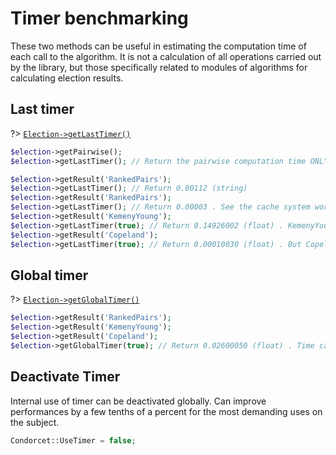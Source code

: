 # Timer benchmarking 
These two methods can be useful in estimating the computation time of each call to the algorithm. It is not a calculation of all operations carried out by the library, but those specifically related to modules of algorithms for calculating election results.

## Last timer
?> [`Election->getLastTimer()`](/Docs/MethodsReferences/Election%20Class/public%20Election--getLastTimer)
```php
$election->getPairwise();
$election->getLastTimer(); // Return the pairwise computation time ONLY if call before getResult(), getWinner(), getLoser(). Besause, cache system skip operation next time exept if there are new votes.

$election->getResult('RankedPairs');
$election->getLastTimer(); // Return 0.00112 (string)
$election->getResult('RankedPairs');
$election->getLastTimer(); // Return 0.00003 . See the cache system working!
$election->getResult('KemenyYoung');
$election->getLastTimer(true); // Return 0.14926002 (float) . KemenyYoung can be really slow....
$election->getResult('Copeland');
$election->getLastTimer(true); // Return 0.00010030 (float) . But Copeland is really fast!
```

## Global timer

?> [`Election->getGlobalTimer()`](/Docs/MethodsReferences/Election%20Class/public%20Election--getGlobalTimer)
```php
$election->getResult('RankedPairs');
$election->getResult('KemenyYoung');
$election->getResult('Copeland');
$election->getGlobalTimer(true); // Return 0.02600050 (float) . Time calculation, including that of the Pairwise
```

## Deactivate Timer
Internal use of timer can be deactivated globally. Can improve performances by a few tenths of a percent for the most demanding uses on the subject.

```php
Condorcet::UseTimer = false;
```